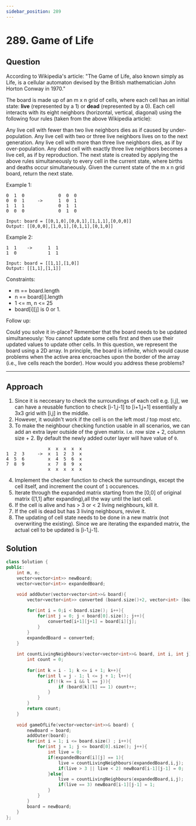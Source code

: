 ```yaml
---
sidebar_position: 289
---
```


# 289. Game of Life

## Question 
According to Wikipedia's article: "The Game of Life, also known simply as Life, is a cellular automaton devised by the British mathematician John Horton Conway in 1970."

The board is made up of an m x n grid of cells, where each cell has an initial state: **live** (represented by a 1) or **dead** (represented by a 0). Each cell interacts with its eight neighbors (horizontal, vertical, diagonal) using the following four rules (taken from the above Wikipedia article):

Any live cell with fewer than two live neighbors dies as if caused by under-population.
Any live cell with two or three live neighbors lives on to the next generation.
Any live cell with more than three live neighbors dies, as if by over-population.
Any dead cell with exactly three live neighbors becomes a live cell, as if by reproduction.
The next state is created by applying the above rules simultaneously to every cell in the current state, where births and deaths occur simultaneously. Given the current state of the m x n grid board, return the next state.

Example 1:
```
0  1  0             0  0  0 
0  0  1     ->      1  0  1
1  1  1             0  1  1
0  0  0             0  1  0

Input: board = [[0,1,0],[0,0,1],[1,1,1],[0,0,0]]
Output: [[0,0,0],[1,0,1],[0,1,1],[0,1,0]]
```
Example 2:
```
1  1    ->      1  1
1  0            1  1

Input: board = [[1,1],[1,0]]
Output: [[1,1],[1,1]]
```

Constraints:
- m == board.length
- n == board[i].length
- 1 <= m, n <= 25
- board[i][j] is 0 or 1.

Follow up:

Could you solve it in-place? Remember that the board needs to be updated simultaneously: You cannot update some cells first and then use their updated values to update other cells.
In this question, we represent the board using a 2D array. In principle, the board is infinite, which would cause problems when the active area encroaches upon the border of the array (i.e., live cells reach the border). How would you address these problems?

---

## Approach
1. Since it is neccesary to check the surroundings of each cell e.g. [i,j], we can have a reusable function to check [i-1,j-1] to [i+1,j+1] essentially a 3x3 grid with [i,j] in the middle.
2. However, it wouldn't work if the cell is on the left most / top most etc.
3. To make the neighbour checking function usable in all scenarios, we can add an extra layer outside of the given matrix. i.e. row size + 2, column size + 2. By default the newly added outer layer will have value of `0`.
```
                x  x  x  x  x
1  2  3     ->  x  1  2  3  x 
4  5  6         x  4  5  6  x
7  8  9         x  7  8  9  x
                x  x  x  x  x
```
4. Implement the checker function to check the surroundings, except the cell itself, and increment the count of `1` occurences.
5. Iterate through the expanded matrix starting from the [0,0] of original matrix ([1,1] after expanding),all the way until the last cell.
6. If the cell is alive and has > 3 or < 2 living neighbours, kill it. 
7. If the cell is dead but has 3 living neighbours, revive it.
8. The updating of cell state needs to be done in a new matrix (not overwriting the existing). Since we are iterating the expanded matrix, the actual cell to be updated is [i-1,j-1].

## Solution

```cpp
class Solution {
public:
    int m, n;
    vector<vector<int>> newBoard;
    vector<vector<int>> expandedBoard;

    void addOuter(vector<vector<int>>& board){
        vector<vector<int>> converted (board.size()+2, vector<int> (board[0].size()+2,0));
        
        for(int i = 0;i < board.size(); i++){
            for(int j = 0; j < board[0].size(); j++){
                converted[i+1][j+1] = board[i][j];
            }
        }
        expandedBoard = converted;
    }
    
    int countLivingNeighbours(vector<vector<int>>& board, int i, int j){
        int count = 0;
        
        for(int k = i - 1; k <= i + 1; k++){
            for(int l = j - 1; l <= j + 1; l++){
                if(!(k == i && l == j)){
                    if (board[k][l] == 1) count++;
                }
            }
        }
        return count;
    }
    
    void gameOfLife(vector<vector<int>>& board) {
        newBoard = board;
        addOuter(board);
        for(int i = 1; i <= board.size() ; i++){
            for(int j = 1; j <= board[0].size(); j++){
                int live = 0;
                if(expandedBoard[i][j] == 1){
                    live = countLivingNeighbours(expandedBoard,i,j);
                    if(live > 3 || live < 2) newBoard[i-1][j-1] = 0;
                }else{
                    live = countLivingNeighbours(expandedBoard,i,j);
                    if(live == 3) newBoard[i-1][j-1] = 1;
                }
            }
        }
        board = newBoard;
    }
};
```